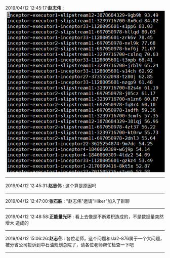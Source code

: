 2019/04/12 12:45:17:**赵志伟** : ![图片如下](ATTACHMENT/1555044304.813894.png)
*******************************************************************************
2019/04/12 12:45:31:**赵志伟** : 这个算是原因吗
*************************************************************************************
2019/04/12 12:47:00:**张石胜** : "赵志伟"邀请"Hiker"加入了群聊
*************************************************************************************
2019/04/12 12:48:58:**正能量光环** : 看上去像是不断累积造成的，不是数据量突然增大 造成的
*************************************************************************************
2019/04/12 15:06:26:**赵志伟** : 各位老师，这个问题和sla2-876属于一个大问题，被分省公司投诉到中石油规划总院了，请各位老师帮忙检查一下吧
*************************************************************************************

